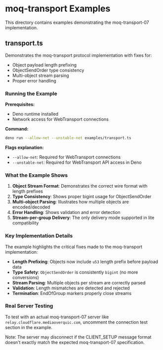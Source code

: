 # moq-transport Examples

This directory contains examples demonstrating the moq-transport-07 implementation.

## transport.ts

Demonstrates the moq-transport protocol implementation with fixes for:
- Object payload length prefixing
- ObjectSendOrder type consistency  
- Multi-object stream parsing
- Proper error handling

### Running the Example

**Prerequisites:**
- Deno runtime installed
- Network access for WebTransport connections

**Command:**
```bash
deno run --allow-net --unstable-net examples/transport.ts
```

**Flags explanation:**
- `--allow-net`: Required for WebTransport connections
- `--unstable-net`: Required for WebTransport API access in Deno

### What the Example Shows

1. **Object Stream Format**: Demonstrates the correct wire format with length prefixes
2. **Type Consistency**: Shows proper bigint usage for ObjectSendOrder 
3. **Multi-object Parsing**: Illustrates how multiple objects are encoded/decoded
4. **Error Handling**: Shows validation and error detection
5. **Stream-per-group Delivery**: The only delivery mode supported in lite compatibility

### Key Implementation Details

The example highlights the critical fixes made to the moq-transport implementation:

- **Length Prefixing**: Objects now include `u53` length prefix before payload data
- **Type Safety**: `ObjectSendOrder` is consistently `bigint` (no more conversions)
- **Stream Parsing**: Multiple objects per stream are correctly parsed
- **Validation**: Length mismatches are detected and rejected
- **Termination**: EndOfGroup markers properly close streams

### Real Server Testing

To test with an actual moq-transport-07 server like `relay.cloudflare.mediaoverquic.com`, uncomment the connection test section in the example.

Note: The server may disconnect if the CLIENT_SETUP message format doesn't exactly match the expected moq-transport-07 specification.
